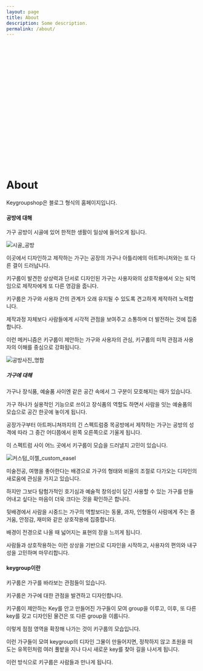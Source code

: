 ```yaml
---
layout: page
title: About
description: Some description.
permalink: /about/
---
```


<svg style="height: 320px;"><use xlink:href="#icon-keygroupshop"></use></svg>
# About

Keygroupshop은 블로그 형식의 홈페이지입니다.

#### 공방에 대해

가구 공방이 시골에 있어 한적한 생활이 일상에 들어오게 됩니다.

<img src="https://images2.imgbox.com/f2/c2/oaeh6Jq7_o.jpg" alt="시골_공방"/>

이곳에서 디자인하고 제작하는 가구는 공장의 가구나 아틀리에의 아트퍼니처와는 또 다른 결이 드러납니다.

키구룹이 발견한 상상력과 단서로 디자인된 가구는 사용자와의 상호작용에서 오는 되먹임으로 제작자에게 또 다른 영감을 줍니다.

키구룹은 가구와 사용자 간의 관계가 오래 유지될 수 있도록 견고하게 제작하려 노력합니다.

제작과정 자체보다 사람들에게 시각적 관점을 보여주고 소통하며 더 발전하는 것에 집중합니다.

이런 메커니즘은 키구룹이 제안하는 가구와 사용자의 관심, 키구룹의 미적 관점과 사용자의 이해를 중심으로 강화됩니다.

<img src="https://images2.imgbox.com/89/62/gC2LceCb_o.jpg" alt="공방사진_명함"/>

##### 가구에 대해

가구나 장식품, 예술품 사이엔 같은 공간 속에서 그 구분이 모호해지는 때가 있습니다.

가구 하나가 실용적인 기능으로 쓰이고 장식품의 역할도 하면서 사람을 잇는 예술품의 모습으로 공간 한곳에 놓이게 됩니다.

공장가구부터 아트퍼니쳐까지의 긴 스펙트럼중 목공방에서 제작하는 가구는 공방의 성격에 따라 그 중간 어디쯤에서 왼쪽 오른쪽으로 기울게 됩니다.

이 스펙트럼 사이 어느 곳에서 키구룹이 모습을 드러낼지 고민이 있습니다.

<img src="https://images2.imgbox.com/2c/d3/KgFUBqMt_o.jpg" alt="커스텀_이젤_custom_easel"/>

미술전공, 여행을 좋아한다는 배경으로 가구의 형태와 비율의 조절로 다가오는 디자인의 새로움에 관심을 가지고 있습니다.

하지만 그보다 탐험가적인 호기심과 예술적 창의성이 담긴 사용할 수 있는 가구를 만들어내고 싶다는 마음이 더욱 크다는 것을 확인하곤 합니다.

뒷배경에서 사람을 시중드는 가구의 역할보다는 동물, 과자, 인형들이 사람에게 주는 즐거움, 안정감, 재미와 같은 상호작용에 집중합니다.

배경이 전경으로 나올 때 넓어지는 표현의 장을 느끼게 됩니다.

사람들과 상호작용하는 이런 상상을 기반으로 디자인을 시작하고, 사용자의 편의와 내구성을 고민하며 마무리합니다.

#### keygroup이란

키구룹은 가구를 바라보는 관점들이 있습니다.

키구룹은 가구에 대한 관점을 발견하고 디자인합니다.

키구룹이 제안하는 Key를 안고 만들어진 가구들이 모여 group을 이루고, 이후, 또 다른 key를 갖고 디자인된 물건은 또 다른 group을 이룹니다.

이렇게 점점 영역을 확장해 나가는 것이 키구룹의 모습입니다.

이런 가구들이 모여 keygroup의 디자인 그물이 만들어지면, 정착하지 않고 초원을 떠도는 유목민처럼 여러 풀밭을 지나 다시 새로운 key를 찾아 길을 나서게 됩니다.

이런 방식으로 키구룹은 사람들과 만나게 됩니다.
